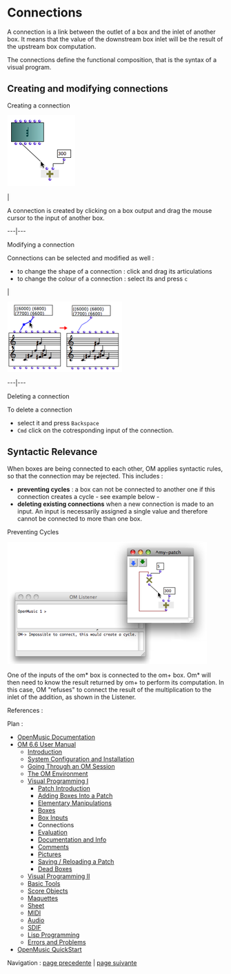 # Connections

A connection is a link between the outlet of a box and the inlet of another
box. It means that the value of the downstream box inlet will be the result of
the upstream box computation.

The connections define the functional composition, that is the syntax of a
visual program.

## Creating and modifying connections

Creating a connection

![](../res/create-connection.png)

|

A connection is created by clicking on a box output and drag the mouse cursor
to the input of another box.  
  
---|---  
  
Modifying a connection

Connections can be selected and modified as well :

  * to change the shape of a connection : click and drag its articulations
  * to change the colour of a connection : select its and press `c`

|

![](../res/modconnexion.png)  
  
---|---  
  
Deleting a connection

To delete a connection

  * select it and press `Backspace`
  * `Cmd` click on the cotresponding input of the connection.

## Syntactic Relevance

When boxes are being connected to each other, OM applies syntactic rules, so
that the connection may be rejected. This includes :

  * **preventing cycles** : a box can not be connected to another one if this connection creates a cycle - see example below -
  * **deleting existing connections** when a new connection is made to an input. An input is necessarily assigned a single value and therefore cannot be connected to more than one box.

Preventing Cycles

![](../res/connect-cycle.png)

One of the inputs of the om* box is connected to the om+ box. Om* will then
need to know the result returned by om+ to perform its computation. In this
case, OM "refuses" to connect the result of the multiplication to the inlet of
the addition, as shown in the Listener.

References :

Plan :

  * [OpenMusic Documentation](OM-Documentation)
  * [OM 6.6 User Manual](OM-User-Manual)
    * [Introduction](00-Sommaire)
    * [System Configuration and Installation](Installation)
    * [Going Through an OM Session](Goingthrough)
    * [The OM Environment](Environment)
    * [Visual Programming I](BasicVisualProgramming)
      * [Patch Introduction](ProgrammingIntro)
      * [Adding Boxes Into a Patch](AddingBoxes)
      * [Elementary Manipulations](ElementaryManips)
      * [Boxes](Boxes)
      * [Box Inputs](BoxInputs)
      * Connections
      * [Evaluation](Evaluation)
      * [Documentation and Info](DocAndInfo)
      * [Comments](Comments)
      * [Pictures](Pictures)
      * [Saving / Reloading a Patch](SavingPatch)
      * [Dead Boxes](DeadBox)
    * [Visual Programming II](AdvancedVisualProgramming)
    * [Basic Tools](BasicObjects)
    * [Score Objects](ScoreObjects)
    * [Maquettes](Maquettes)
    * [Sheet](Sheet)
    * [MIDI](MIDI)
    * [Audio](Audio)
    * [SDIF](SDIF)
    * [Lisp Programming](Lisp)
    * [Errors and Problems](errors)
  * [OpenMusic QuickStart](QuickStart-Chapters)

Navigation : [page precedente](AdditionalInputs "page
précédente\(Additional Inputs\)") | [page suivante](Evaluation "page
suivante\(Evaluation\)")

